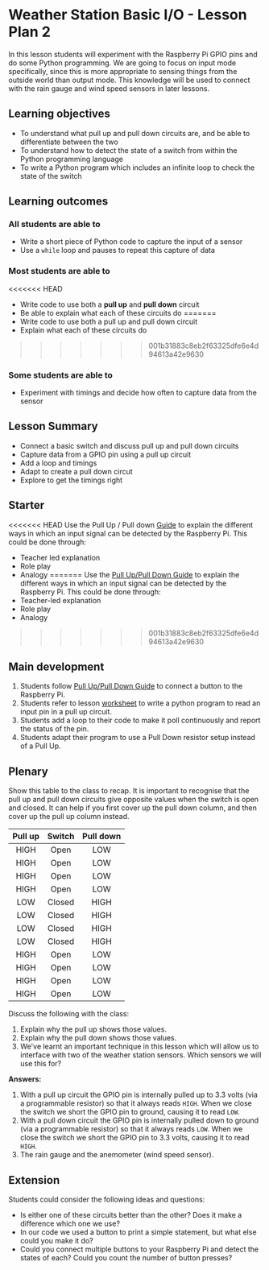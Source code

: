 # Weather Station Basic I/O - Lesson Plan 2

In this lesson students will experiment with the Raspberry Pi GPIO pins and do some Python programming. We are going to focus on input mode specifically, since this is more appropriate to sensing things from the outside world than output mode. This knowledge will be used to connect with the rain gauge and wind speed sensors in later lessons.

## Learning objectives

- To understand what pull up and pull down circuits are, and be able to differentiate between the two
- To understand how to detect the state of a switch from within the Python programming language
- To write a Python program which includes an infinite loop to check the state of the switch

## Learning outcomes

### All students are able to

  - Write a short piece of Python code to capture the input of a sensor
  - Use a `while` loop and pauses to repeat this capture of data

### Most students are able to

<<<<<<< HEAD
  - Write code to use both a **pull up** and **pull down** circuit
  - Be able to explain what each of these circuits do
=======
- Write code to use both a pull up and pull down circuit
- Explain what each of these circuits do
>>>>>>> 001b31883c8eb2f63325dfe6e4d94613a42e9630

### Some students are able to

  - Experiment with timings and decide how often to capture data from the sensor

## Lesson Summary

- Connect a basic switch and discuss pull up and pull down circuits
- Capture data from a GPIO pin using a pull up circuit
- Add a loop and timings
- Adapt to create a pull down circut
- Explore to get the timings right

## Starter

<<<<<<< HEAD
Use the Pull Up / Pull down [Guide]() to explain the different ways in which an input signal can be detected by the Raspberry Pi. This could be done through:
  - Teacher led explanation
  - Role play
  - Analogy
=======
Use the [Pull Up/Pull Down Guide](guides/GPIO/pull_up_down.md) to explain the different ways in which an input signal can be detected by the Raspberry Pi. This could be done through:
- Teacher-led explanation
- Role play
- Analogy
>>>>>>> 001b31883c8eb2f63325dfe6e4d94613a42e9630

## Main development

1. Students follow [Pull Up/Pull Down Guide](guides/GPIO/pull_up_down.md) to connect a button to the Raspberry Pi.
2. Students refer to lesson [worksheet](worksheet.md) to write a python program to read an input pin in a pull up circuit.
3. Students add a loop to their code to make it poll continuously and report the status of the pin.
4. Students adapt their program to use a Pull Down resistor setup instead of a Pull Up.


## Plenary

Show this table to the class to recap. It is important to recognise that the pull up and pull down circuits give opposite values when the switch is open and closed. It can help if you first cover up the pull down column, and then cover up the pull up column instead.

Pull up | Switch | Pull down
:---:|:---:|:---:
HIGH | Open | LOW
HIGH | Open | LOW
HIGH | Open | LOW
HIGH | Open | LOW
LOW | Closed | HIGH
LOW | Closed | HIGH
LOW | Closed | HIGH
LOW | Closed | HIGH
HIGH | Open | LOW
HIGH | Open | LOW
HIGH | Open | LOW
HIGH | Open | LOW

Discuss the following with the class:

  1. Explain why the pull up shows those values.
  1. Explain why the pull down shows those values.
  1. We've learnt an important technique in this lesson which will allow us to interface with two of the weather station sensors. Which sensors we will use this for?

**Answers:**

  1. With a pull up circuit the GPIO pin is internally pulled up to 3.3 volts (via a programmable resistor) so that it always reads `HIGH`. When we close the switch we short the GPIO pin to ground, causing it to read `LOW`.
  1. With a pull down circuit the GPIO pin is internally pulled down to ground (via a programmable resistor) so that it always reads `LOW`. When we close the switch we short the GPIO pin to 3.3 volts, causing it to read `HIGH`.
  1.  The rain gauge and the anemometer (wind speed sensor).

## Extension

Students could consider the following ideas and questions:

- Is either one of these circuits better than the other? Does it make a difference which one we use?
- In our code we used a button to print a simple statement, but what else could you make it do?
- Could you connect multiple buttons to your Raspberry Pi and detect the states of each? Could you count the number of button presses?
